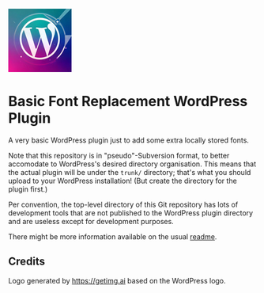 ![Logo](assets/icon-128x128.jpg)

# Basic Font Replacement WordPress Plugin

A very basic WordPress plugin just to add some extra locally stored fonts.

Note that this repository is in "pseudo"-Subversion format, to better accomodate to WordPress's desired directory organisation. This means that the actual plugin will be under the `trunk/` directory; that's what you should upload to your WordPress installation! (But create the directory for the plugin first.)

Per convention, the top-level directory of this Git repository has lots of development tools that are not published to the WordPress plugin directory and are useless except for development purposes.

There might be more information available on the usual [readme](tags/0.0.1/readme.txt).

## Credits

Logo generated by https://getimg.ai based on the WordPress logo.
